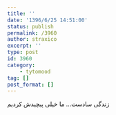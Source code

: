```yaml
---
title: ''
date: '1396/6/25 14:51:00'
status: publish
permalink: /3960
author: straxico
excerpt: ''
type: post
id: 3960
category:
    - tytomood
tag: []
post_format: []
---
```

زندگی سادست… ما خیلی پیچیدش کردیم